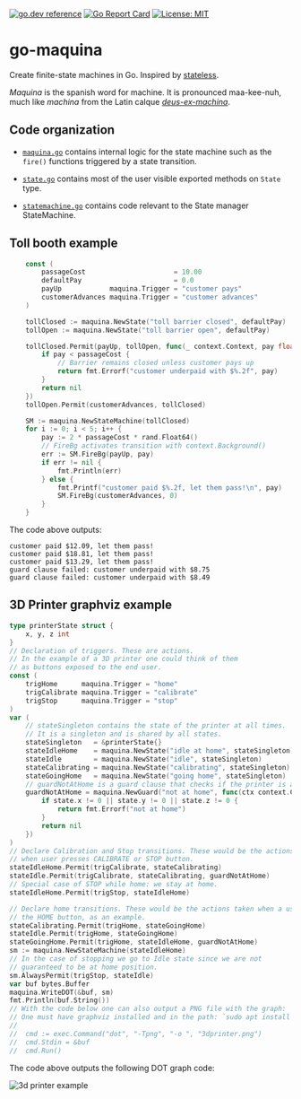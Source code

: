[![go.dev reference](https://pkg.go.dev/badge/github.com/soypat/go-maquina)](https://pkg.go.dev/github.com/soypat/go-maquina)
[![Go Report Card](https://goreportcard.com/badge/github.com/soypat/go-maquina)](https://goreportcard.com/report/github.com/soypat/go-maquina)
[![License: MIT](https://img.shields.io/badge/License-MIT-yellow.svg)](https://opensource.org/licenses/MIT)

# go-maquina

Create finite-state machines in Go. Inspired by [stateless](https://github.com/qmuntal/stateless).

_Maquina_ is the spanish word for machine. It is pronounced maa-kee-nuh, much like _machina_ from the Latin calque [_deus-ex-machina_](https://en.wikipedia.org/wiki/Deus_ex_machina).

## Code organization

* [`maquina.go`](./maquina.go) contains internal logic for the state machine such as the `fire()` functions triggered by a state transition.

* [`state.go`](./state.go) contains most of the user visible exported methods on `State` type.

* [`statemachine.go`](./statemachine.go) contains code relevant to the State manager StateMachine.


## Toll booth example

```go
	const (
		passageCost                      = 10.00
		defaultPay                       = 0.0
		payUp            maquina.Trigger = "customer pays"
		customerAdvances maquina.Trigger = "customer advances"
	)

	tollClosed := maquina.NewState("toll barrier closed", defaultPay)
	tollOpen := maquina.NewState("toll barrier open", defaultPay)

	tollClosed.Permit(payUp, tollOpen, func(_ context.Context, pay float64) error {
		if pay < passageCost {
			// Barrier remains closed unless customer pays up
			return fmt.Errorf("customer underpaid with $%.2f", pay)
		}
		return nil
	})
	tollOpen.Permit(customerAdvances, tollClosed)

	SM := maquina.NewStateMachine(tollClosed)
	for i := 0; i < 5; i++ {
		pay := 2 * passageCost * rand.Float64()
		// FireBg activates transition with context.Background()
		err := SM.FireBg(payUp, pay)
		if err != nil {
			fmt.Println(err)
		} else {
			fmt.Printf("customer paid $%.2f, let them pass!\n", pay)
			SM.FireBg(customerAdvances, 0)
		}
	}
```
The code above outputs:

```
customer paid $12.09, let them pass!
customer paid $18.81, let them pass!
customer paid $13.29, let them pass!
guard clause failed: customer underpaid with $8.75
guard clause failed: customer underpaid with $8.49
```

## 3D Printer graphviz example

```go
type printerState struct {
	x, y, z int
}
// Declaration of triggers. These are actions.
// In the example of a 3D printer one could think of them
// as buttons exposed to the end user.
const (
	trigHome      maquina.Trigger = "home"
	trigCalibrate maquina.Trigger = "calibrate"
	trigStop      maquina.Trigger = "stop"
)
var (
	// stateSingleton contains the state of the printer at all times.
	// It is a singleton and is shared by all states.
	stateSingleton   = &printerState{}
	stateIdleHome    = maquina.NewState("idle at home", stateSingleton)
	stateIdle        = maquina.NewState("idle", stateSingleton)
	stateCalibrating = maquina.NewState("calibrating", stateSingleton)
	stateGoingHome   = maquina.NewState("going home", stateSingleton)
	// guardNotAtHome is a guard clause that checks if the printer is at home position.
	guardNotAtHome = maquina.NewGuard("not at home", func(ctx context.Context, state *printerState) error {
		if state.x != 0 || state.y != 0 || state.z != 0 {
			return fmt.Errorf("not at home")
		}
		return nil
	})
)
// Declare Calibration and Stop transitions. These would be the actions taken
// when user presses CALIBRATE or STOP button.
stateIdleHome.Permit(trigCalibrate, stateCalibrating)
stateIdle.Permit(trigCalibrate, stateCalibrating, guardNotAtHome)
// Special case of STOP while home: we stay at home.
stateIdleHome.Permit(trigStop, stateIdleHome)

// Declare home transitions. These would be the actions taken when a user presses
// the HOME button, as an example.
stateCalibrating.Permit(trigHome, stateGoingHome)
stateIdle.Permit(trigHome, stateGoingHome)
stateGoingHome.Permit(trigHome, stateIdleHome, guardNotAtHome)
sm := maquina.NewStateMachine(stateIdleHome)
// In the case of stopping we go to Idle state since we are not
// guaranteed to be at home position.
sm.AlwaysPermit(trigStop, stateIdle)
var buf bytes.Buffer
maquina.WriteDOT(&buf, sm)
fmt.Println(buf.String())
// With the code below one can also output a PNG file with the graph:
// One must have graphviz installed and in the path: `sudo apt install graphviz`
//
//  cmd := exec.Command("dot", "-Tpng", "-o ", "3dprinter.png")
//  cmd.Stdin = &buf
//  cmd.Run()
```

The code above outputs the following DOT graph code:

![3d printer example](https://user-images.githubusercontent.com/26156425/238145938-6cf54057-ae07-4b47-ad54-d3997032d540.png)

